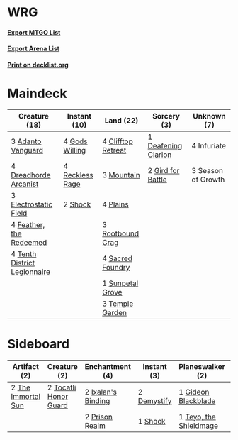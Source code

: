 # WRG

#### [Export MTGO List](../collection/WRG/WRG.txt)
#### [Export Arena List](../collection/WRG/WRG_arena.txt)
#### [Print on decklist.org](http://decklist.org/?deckmain=3%09Adanto%20Vanguard%0A4%09Clifftop%20Retreat%0A1%09Deafening%20Clarion%0A4%09Dreadhorde%20Arcanist%0A3%09Electrostatic%20Field%0A4%09Feather,%20the%20Redeemed%0A2%09Gird%20for%20Battle%0A4%09Gods%20Willing%0A4%09Infuriate%0A3%09Mountain%0A4%09Plains%0A4%09Reckless%20Rage%0A3%09Rootbound%20Crag%0A4%09Sacred%20Foundry%0A3%09Season%20of%20Growth%0A2%09Shock%0A1%09Sunpetal%20Grove%0A3%09Temple%20Garden%0A4%09Tenth%20District%20Legionnaire&deckside=2%09Deafening%20Clarion%0A2%09Demystify%0A1%09Gideon%20Blackblade%0A2%09Ixalan's%20Binding%0A2%09Prison%20Realm%0A1%09Shock%0A1%09Teyo,%20the%20Shieldmage%0A2%09The%20Immortal%20Sun%0A2%09Tocatli%20Honor%20Guard)
# Maindeck

|                                             Creature (18)                                             |                                       Instant (10)                                       |                                          Land (22)                                          |                                         Sorcery (3)                                          |   Unknown (7)    |
|-------------------------------------------------------------------------------------------------------|------------------------------------------------------------------------------------------|---------------------------------------------------------------------------------------------|----------------------------------------------------------------------------------------------|------------------|
|3 [Adanto Vanguard](http://gatherer.wizards.com/Pages/Card/Details.aspx?multiverseid=435152)           |4 [Gods Willing](http://gatherer.wizards.com/Pages/Card/Details.aspx?multiverseid=442005) |4 [Clifftop Retreat](http://gatherer.wizards.com/Pages/Card/Details.aspx?multiverseid=443127)|1 [Deafening Clarion](http://gatherer.wizards.com/Pages/Card/Details.aspx?multiverseid=452915)|4 Infuriate       |
|4 [Dreadhorde Arcanist](http://gatherer.wizards.com/Pages/Card/Details.aspx?multiverseid=461052)       |4 [Reckless Rage](http://gatherer.wizards.com/Pages/Card/Details.aspx?multiverseid=439767)|3 [Mountain](http://gatherer.wizards.com/Pages/Card/Details.aspx?multiverseid=439859)        |2 [Gird for Battle](http://gatherer.wizards.com/Pages/Card/Details.aspx?multiverseid=452762)  |3 Season of Growth|
|3 [Electrostatic Field](http://gatherer.wizards.com/Pages/Card/Details.aspx?multiverseid=452847)       |2 [Shock](http://gatherer.wizards.com/Pages/Card/Details.aspx?multiverseid=129732)        |4 [Plains](http://gatherer.wizards.com/Pages/Card/Details.aspx?multiverseid=439856)          |                                                                                              |                  |
|4 [Feather, the Redeemed](http://gatherer.wizards.com/Pages/Card/Details.aspx?multiverseid=461124)     |                                                                                          |3 [Rootbound Crag](http://gatherer.wizards.com/Pages/Card/Details.aspx?multiverseid=420934)  |                                                                                              |                  |
|4 [Tenth District Legionnaire](http://gatherer.wizards.com/Pages/Card/Details.aspx?multiverseid=461149)|                                                                                          |4 [Sacred Foundry](http://gatherer.wizards.com/Pages/Card/Details.aspx?multiverseid=405106)  |                                                                                              |                  |
|                                                                                                       |                                                                                          |1 [Sunpetal Grove](http://gatherer.wizards.com/Pages/Card/Details.aspx?multiverseid=420946)  |                                                                                              |                  |
|                                                                                                       |                                                                                          |3 [Temple Garden](http://gatherer.wizards.com/Pages/Card/Details.aspx?multiverseid=405112)   |                                                                                              |                  |


# Sideboard

|                                        Artifact (2)                                         |                                          Creature (2)                                          |                                       Enchantment (4)                                       |                                     Instant (3)                                      |                                        Planeswalker (2)                                         |                                         Sorcery (2)                                          |
|---------------------------------------------------------------------------------------------|------------------------------------------------------------------------------------------------|---------------------------------------------------------------------------------------------|--------------------------------------------------------------------------------------|-------------------------------------------------------------------------------------------------|----------------------------------------------------------------------------------------------|
|2 [The Immortal Sun](http://gatherer.wizards.com/Pages/Card/Details.aspx?multiverseid=439844)|2 [Tocatli Honor Guard](http://gatherer.wizards.com/Pages/Card/Details.aspx?multiverseid=435194)|2 [Ixalan's Binding](http://gatherer.wizards.com/Pages/Card/Details.aspx?multiverseid=435168)|2 [Demystify](http://gatherer.wizards.com/Pages/Card/Details.aspx?multiverseid=129524)|1 [Gideon Blackblade](http://gatherer.wizards.com/Pages/Card/Details.aspx?multiverseid=463943)   |2 [Deafening Clarion](http://gatherer.wizards.com/Pages/Card/Details.aspx?multiverseid=452915)|
|                                                                                             |                                                                                                |2 [Prison Realm](http://gatherer.wizards.com/Pages/Card/Details.aspx?multiverseid=460953)    |1 [Shock](http://gatherer.wizards.com/Pages/Card/Details.aspx?multiverseid=129732)    |1 [Teyo, the Shieldmage](http://gatherer.wizards.com/Pages/Card/Details.aspx?multiverseid=460959)|                                                                                              |

